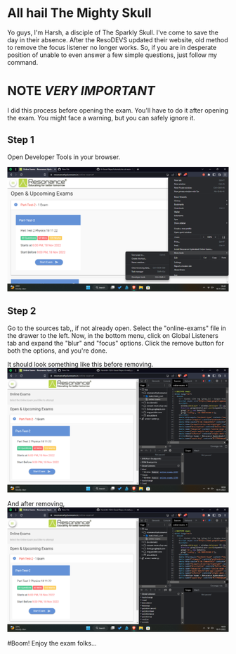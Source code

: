 # All hail The Mighty Skull
Yo guys, I'm Harsh, a disciple of The Sparkly Skull. I've come to save the day in their absence.
After the ResoDEVS updated their website, old method to remove the focus listener no longer works.
So, if you are in desperate position of unable to even answer a few simple questions, just follow my command.

# NOTE *VERY IMPORTANT*
I did this process before opening the exam. You'll have to do it after opening the exam. You might face a warning, but you can safely ignore it.

## Step 1
Open Developer Tools in your browser.

![Opening Dev Tools](res/Screenshot%20(130).png)

## Step 2
Go to the sources tab,, if not already open. Select the "online-exams" file in the drawer to the left.
Now, in the bottom menu, click on Global Listeners tab and expand the "blur" and "focus" options.
Click the remove button for both the options, and you're done.

It should look something like this before removing.
![Opening Dev Tools](res/Screenshot%20(131).png)


And after removing,
![Opening Dev Tools](res/Screenshot%20(132).png)

#Boom!
Enjoy the exam folks...
